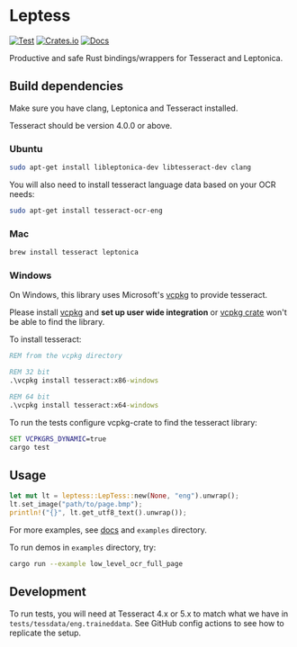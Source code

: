 # Leptess

[![Test](https://github.com/houqp/leptess/actions/workflows/test.yml/badge.svg)](https://github.com/houqp/leptess/actions/workflows/test.yml)
[![Crates.io](https://img.shields.io/crates/v/leptess.svg)](https://crates.io/crates/leptess)
[![Docs](https://img.shields.io/badge/rust-docs-blue.svg)](https://houqp.github.io/leptess/leptess/index.html)

Productive and safe Rust bindings/wrappers for Tesseract and Leptonica.

## Build dependencies

Make sure you have clang, Leptonica and Tesseract installed.

Tesseract should be version 4.0.0 or above.

### Ubuntu

```bash
sudo apt-get install libleptonica-dev libtesseract-dev clang
```

You will also need to install tesseract language data based on your OCR needs:

```bash
sudo apt-get install tesseract-ocr-eng
```

### Mac

```bash
brew install tesseract leptonica
```

### Windows

On Windows, this library uses Microsoft's [vcpkg](https://github.com/microsoft/vcpkg) to provide tesseract.

Please install [vcpkg](https://github.com/microsoft/vcpkg) and **set up user wide integration** or [vcpkg crate](https://crates.io/crates/vcpkg) won't be able to find the library.

To install tesseract:

```cmd
REM from the vcpkg directory

REM 32 bit
.\vcpkg install tesseract:x86-windows

REM 64 bit
.\vcpkg install tesseract:x64-windows
```

To run the tests configure vcpkg-crate to find the tesseract library:

```cmd
SET VCPKGRS_DYNAMIC=true
cargo test
```

## Usage

```rust
let mut lt = leptess::LepTess::new(None, "eng").unwrap();
lt.set_image("path/to/page.bmp");
println!("{}", lt.get_utf8_text().unwrap());
```

For more examples, see [docs](https://houqp.github.io/leptess/leptess/index.html) and `examples` directory.

To run demos in `examples` directory, try:

```bash
cargo run --example low_level_ocr_full_page
```

## Development

To run tests, you will need at Tesseract 4.x or 5.x to match what we have in
`tests/tessdata/eng.traineddata`. See GitHub config actions to see how to replicate
the setup.
